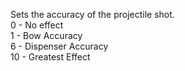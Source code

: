 Sets the accuracy of the projectile shot.\
0 - No effect\
1 - Bow Accuracy\
6 - Dispenser Accuracy\
10 - Greatest Effect